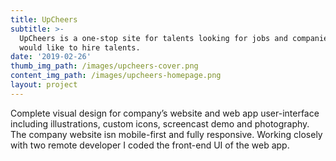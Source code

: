 ```yaml
---
title: UpCheers
subtitle: >-
  UpCheers is a one-stop site for talents looking for jobs and companies that
  would like to hire talents.
date: '2019-02-26'
thumb_img_path: /images/upcheers-cover.png
content_img_path: /images/upcheers-homepage.png
layout: project
---
```

Complete visual design for company’s website and web app user-interface including illustrations, custom icons, screencast demo and photography. The company website isn mobile-first and  fully responsive. Working closely with two remote developer I coded the front-end UI of the web app.
